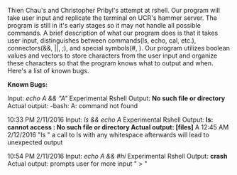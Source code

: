Thien Chau's and Christopher Pribyl's attempt at rshell. Our program will take user input and replicate the terminal on UCR's hammer server. The program is still in it's early stages so it may not handle all possible commands. A brief description of what our program does is that it takes user input, distinguishes between commands(ls, echo, cal, etc.), connectors(&&, ||, ;), and special symbols(#, \). Our program utilizes boolean values and vectors to store characters from the user input and organize these characters so that the program knows what to output and when. Here's a list of known bugs.


**Known Bugs:**


Input: *echo A && <ENTER> "A"*
Experimental Rshell Output: **No such file or directory**
Actual output: -bash: A: command not found


10:33 PM 2/11/2016
Input: *ls && echo A*
Experimental Rshell Output: **ls: cannot access : No such file or directory
Actual output: [files]**
				A
		12:45 AM 2/12/2016
			"ls " a call to ls with any whitespace afterwards will lead to unexpected output


10:54 PM 2/11/2016
Input: *echo A && #hi*
Experimental Rshell Output: **crash**
Actual output: prompts user for more input " > "

 
